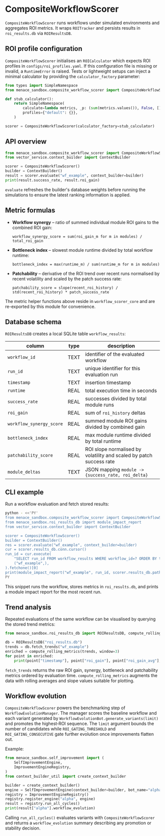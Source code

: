 # CompositeWorkflowScorer

`CompositeWorkflowScorer` runs workflows under simulated environments and aggregates ROI metrics. It wraps `ROITracker` and persists results in `roi_results.db` via `ROIResultsDB`.

## ROI profile configuration

`CompositeWorkflowScorer` initialises an `ROICalculator` which expects ROI
profiles in `configs/roi_profiles.yaml`. If this configuration file is missing
or invalid, a `RuntimeError` is raised. Tests or lightweight setups can inject a
minimal calculator by providing the `calculator_factory` parameter:

```python
from types import SimpleNamespace
from menace_sandbox.composite_workflow_scorer import CompositeWorkflowScorer

def stub_calculator():
    return SimpleNamespace(
        calculate=lambda metrics, _p: (sum(metrics.values()), False, []),
        profiles={"default": {}},
    )

scorer = CompositeWorkflowScorer(calculator_factory=stub_calculator)
```

## API overview

```python
from menace_sandbox.composite_workflow_scorer import CompositeWorkflowScorer
from vector_service.context_builder import ContextBuilder

scorer = CompositeWorkflowScorer()
builder = ContextBuilder()
result = scorer.evaluate("wf_example", context_builder=builder)
print(result.success_rate, result.roi_gain)
```

`evaluate` refreshes the builder's database weights before running the
simulations to ensure the latest ranking information is applied.

## Metric formulas

- **Workflow synergy** – ratio of summed individual module ROI gains to the combined ROI gain:

  ```
  workflow_synergy_score = sum(roi_gain_m for m in modules) / total_roi_gain
  ```

- **Bottleneck index** – slowest module runtime divided by total workflow runtime:

  ```
  bottleneck_index = max(runtime_m) / sum(runtime_m for m in modules)
  ```

- **Patchability** – derivative of the ROI trend over recent runs normalised by
  recent volatility and scaled by the patch success rate:

  ```
  patchability_score = slope(recent_roi_history) / std(recent_roi_history) * patch_success_rate
  ```

The metric helper functions above reside in `workflow_scorer_core` and are
re-exported by this module for convenience.

## Database schema

`ROIResultsDB` creates a local SQLite table `workflow_results`:

| column | type | description |
| --- | --- | --- |
| `workflow_id` | TEXT | identifier of the evaluated workflow |
| `run_id` | TEXT | unique identifier for this evaluation run |
| `timestamp` | TEXT | insertion timestamp |
| `runtime` | REAL | total execution time in seconds |
| `success_rate` | REAL | successes divided by total module runs |
| `roi_gain` | REAL | sum of `roi_history` deltas |
| `workflow_synergy_score` | REAL | summed module ROI gains divided by combined gain |
| `bottleneck_index` | REAL | max module runtime divided by total runtime |
| `patchability_score` | REAL | ROI slope normalised by volatility and scaled by patch success rate |
| `module_deltas` | TEXT | JSON mapping `module -> {success_rate, roi_delta}` |

## CLI example

Run a workflow evaluation and fetch stored results:

```bash
python - <<'PY'
from menace_sandbox.composite_workflow_scorer import CompositeWorkflowScorer
from menace_sandbox.roi_results_db import module_impact_report
from vector_service.context_builder import ContextBuilder

scorer = CompositeWorkflowScorer()
builder = ContextBuilder()
res = scorer.evaluate("wf_example", context_builder=builder)
cur = scorer.results_db.conn.cursor()
run_id = cur.execute(
    "SELECT run_id FROM workflow_results WHERE workflow_id=? ORDER BY timestamp DESC LIMIT 1",
    ("wf_example",),
).fetchone()[0]
print(module_impact_report("wf_example", run_id, scorer.results_db.path))
PY
```

This snippet runs the workflow, stores metrics in `roi_results.db`, and prints a module impact report for the most recent run.

## Trend analysis

Repeated evaluations of the same workflow can be visualised by querying the
stored trend metrics:

```python
from menace_sandbox.roi_results_db import ROIResultsDB, compute_rolling_metrics

db = ROIResultsDB("roi_results.db")
trends = db.fetch_trends("wf_example")
enriched = compute_rolling_metrics(trends, window=3)
for point in enriched:
    print(point["timestamp"], point["roi_gain"], point["roi_gain_avg"], point["roi_gain_slope"])
```

`fetch_trends` returns the raw ROI gain, synergy, bottleneck and patchability
metrics ordered by evaluation time. `compute_rolling_metrics` augments the data
with rolling averages and slope values suitable for plotting.

## Workflow evolution

`CompositeWorkflowScorer` powers the benchmarking step of
`WorkflowEvolutionManager`. The manager scores the baseline workflow and each
variant generated by `WorkflowEvolutionBot.generate_variants(limit)` and
promotes the highest‑ROI sequence. The `limit` argument bounds the number of
candidates while `ROI_GATING_THRESHOLD` and `ROI_GATING_CONSECUTIVE` gate
further evolution once improvements flatten out.

Example:

```python
from menace_sandbox.self_improvement import (
    SelfImprovementEngine,
    ImprovementEngineRegistry,
)
from context_builder_util import create_context_builder

builder = create_context_builder()
engine = SelfImprovementEngine(context_builder=builder, bot_name="alpha")
registry = ImprovementEngineRegistry()
registry.register_engine("alpha", engine)
result = registry.run_all_cycles()
print(result["alpha"].workflow_evolution)
```

Calling `run_all_cycles()` evaluates variants with `CompositeWorkflowScorer`
and returns a `workflow_evolution` summary describing any promotion or stability
decision.
